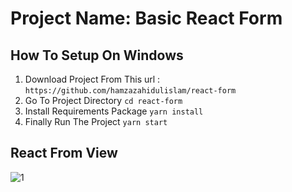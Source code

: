 <!-- @format -->

# Project Name: Basic React Form

## How To Setup On Windows

1. Download Project From This url : `https://github.com/hamzazahidulislam/react-form`
2. Go To Project Directory `cd react-form`
3. Install Requirements Package `yarn install`
4. Finally Run The Project `yarn start`

## React From View

![1](https://user-images.githubusercontent.com/56122568/96110435-8a465a00-0ee8-11eb-8f9e-9f9bb7aee160.png)
